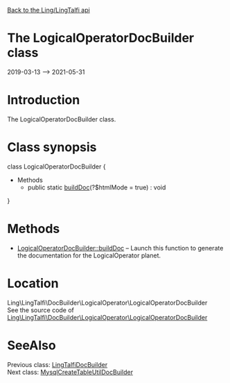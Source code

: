 [Back to the Ling/LingTalfi api](https://github.com/lingtalfi/LingTalfi/blob/master/doc/api/Ling/LingTalfi.md)



The LogicalOperatorDocBuilder class
================
2019-03-13 --> 2021-05-31






Introduction
============

The LogicalOperatorDocBuilder class.



Class synopsis
==============


class <span class="pl-k">LogicalOperatorDocBuilder</span>  {

- Methods
    - public static [buildDoc](https://github.com/lingtalfi/LingTalfi/blob/master/doc/api/Ling/LingTalfi/DocBuilder/LogicalOperator/LogicalOperatorDocBuilder/buildDoc.md)(?$htmlMode = true) : void

}






Methods
==============

- [LogicalOperatorDocBuilder::buildDoc](https://github.com/lingtalfi/LingTalfi/blob/master/doc/api/Ling/LingTalfi/DocBuilder/LogicalOperator/LogicalOperatorDocBuilder/buildDoc.md) &ndash; Launch this function to generate the documentation for the LogicalOperator planet.





Location
=============
Ling\LingTalfi\DocBuilder\LogicalOperator\LogicalOperatorDocBuilder<br>
See the source code of [Ling\LingTalfi\DocBuilder\LogicalOperator\LogicalOperatorDocBuilder](https://github.com/lingtalfi/LingTalfi/blob/master/DocBuilder/LogicalOperator/LogicalOperatorDocBuilder.php)



SeeAlso
==============
Previous class: [LingTalfiDocBuilder](https://github.com/lingtalfi/LingTalfi/blob/master/doc/api/Ling/LingTalfi/DocBuilder/LingTalfi/LingTalfiDocBuilder.md)<br>Next class: [MysqlCreateTableUtilDocBuilder](https://github.com/lingtalfi/LingTalfi/blob/master/doc/api/Ling/LingTalfi/DocBuilder/MysqlCreateTableUtil/MysqlCreateTableUtilDocBuilder.md)<br>
